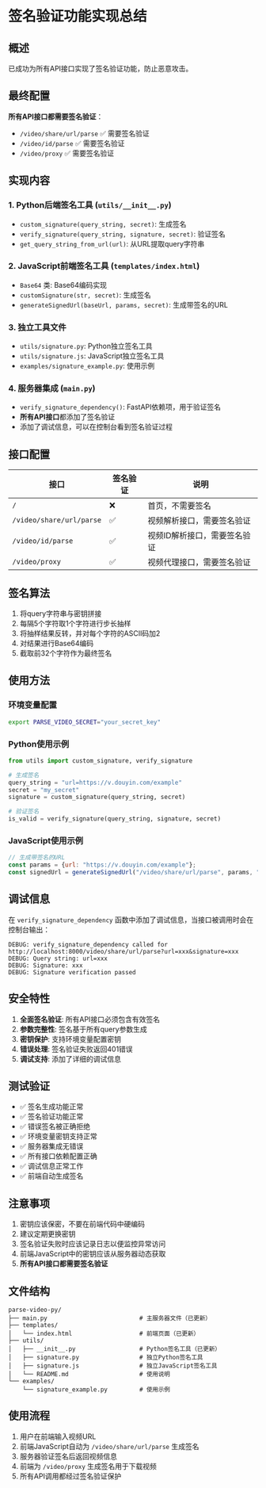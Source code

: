 # 签名验证功能实现总结

## 概述

已成功为所有API接口实现了签名验证功能，防止恶意攻击。

## 最终配置

**所有API接口都需要签名验证**：
- `/video/share/url/parse` ✅ 需要签名验证
- `/video/id/parse` ✅ 需要签名验证  
- `/video/proxy` ✅ 需要签名验证

## 实现内容

### 1. Python后端签名工具 (`utils/__init__.py`)

- `custom_signature(query_string, secret)`: 生成签名
- `verify_signature(query_string, signature, secret)`: 验证签名
- `get_query_string_from_url(url)`: 从URL提取query字符串

### 2. JavaScript前端签名工具 (`templates/index.html`)

- `Base64` 类: Base64编码实现
- `customSignature(str, secret)`: 生成签名
- `generateSignedUrl(baseUrl, params, secret)`: 生成带签名的URL

### 3. 独立工具文件

- `utils/signature.py`: Python独立签名工具
- `utils/signature.js`: JavaScript独立签名工具
- `examples/signature_example.py`: 使用示例

### 4. 服务器集成 (`main.py`)

- `verify_signature_dependency()`: FastAPI依赖项，用于验证签名
- **所有API接口**都添加了签名验证
- 添加了调试信息，可以在控制台看到签名验证过程

## 接口配置

| 接口 | 签名验证 | 说明 |
|------|----------|------|
| `/` | ❌ | 首页，不需要签名 |
| `/video/share/url/parse` | ✅ | 视频解析接口，需要签名验证 |
| `/video/id/parse` | ✅ | 视频ID解析接口，需要签名验证 |
| `/video/proxy` | ✅ | 视频代理接口，需要签名验证 |

## 签名算法

1. 将query字符串与密钥拼接
2. 每隔5个字符取1个字符进行步长抽样
3. 将抽样结果反转，并对每个字符的ASCII码加2
4. 对结果进行Base64编码
5. 截取前32个字符作为最终签名

## 使用方法

### 环境变量配置

```bash
export PARSE_VIDEO_SECRET="your_secret_key"
```

### Python使用示例

```python
from utils import custom_signature, verify_signature

# 生成签名
query_string = "url=https://v.douyin.com/example"
secret = "my_secret"
signature = custom_signature(query_string, secret)

# 验证签名
is_valid = verify_signature(query_string, signature, secret)
```

### JavaScript使用示例

```javascript
// 生成带签名的URL
const params = {url: "https://v.douyin.com/example"};
const signedUrl = generateSignedUrl("/video/share/url/parse", params, "my_secret");
```

## 调试信息

在 `verify_signature_dependency` 函数中添加了调试信息，当接口被调用时会在控制台输出：

```
DEBUG: verify_signature_dependency called for http://localhost:8000/video/share/url/parse?url=xxx&signature=xxx
DEBUG: Query string: url=xxx
DEBUG: Signature: xxx
DEBUG: Signature verification passed
```

## 安全特性

1. **全面签名验证**: 所有API接口必须包含有效签名
2. **参数完整性**: 签名基于所有query参数生成
3. **密钥保护**: 支持环境变量配置密钥
4. **错误处理**: 签名验证失败返回401错误
5. **调试支持**: 添加了详细的调试信息

## 测试验证

- ✅ 签名生成功能正常
- ✅ 签名验证功能正常  
- ✅ 错误签名被正确拒绝
- ✅ 环境变量密钥支持正常
- ✅ 服务器集成无错误
- ✅ 所有接口依赖配置正确
- ✅ 调试信息正常工作
- ✅ 前端自动生成签名

## 注意事项

1. 密钥应该保密，不要在前端代码中硬编码
2. 建议定期更换密钥
3. 签名验证失败时应该记录日志以便监控异常访问
4. 前端JavaScript中的密钥应该从服务器动态获取
5. **所有API接口都需要签名验证**

## 文件结构

```
parse-video-py/
├── main.py                          # 主服务器文件（已更新）
├── templates/
│   └── index.html                   # 前端页面（已更新）
├── utils/
│   ├── __init__.py                  # Python签名工具（已更新）
│   ├── signature.py                 # 独立Python签名工具
│   ├── signature.js                 # 独立JavaScript签名工具
│   └── README.md                    # 使用说明
└── examples/
    └── signature_example.py         # 使用示例
```

## 使用流程

1. 用户在前端输入视频URL
2. 前端JavaScript自动为 `/video/share/url/parse` 生成签名
3. 服务器验证签名后返回视频信息
4. 前端为 `/video/proxy` 生成签名用于下载视频
5. 所有API调用都经过签名验证保护
